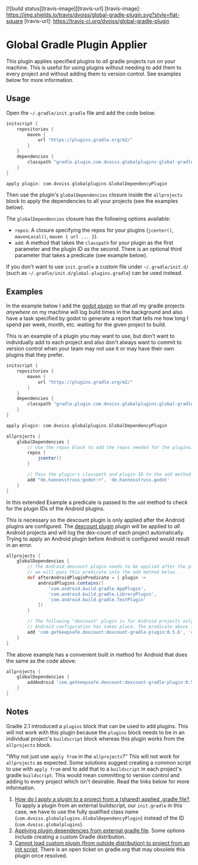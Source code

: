 [![build status][travis-image]][travis-url]
[travis-image]: https://img.shields.io/travis/dvoiss/global-gradle-plugin.svg?style=flat-square
[travis-url]: https://travis-ci.org/dvoiss/global-gradle-plugin

Global Gradle Plugin Applier
============================

This plugin applies specified plugins to *all* gradle projects run on your machine. This is useful for using plugins without needing to add them to every project and without adding them to version control. See examples below for more information.

Usage
-----

Open the `~/.gradle/init.gradle` file and add the code below.

```groovy
initscript {
    repositories {
        maven {
            url "https://plugins.gradle.org/m2/"
        }
    }
    dependencies {
        classpath "gradle.plugin.com.dvoiss.globalplugins:global-gradle-plugin:1.0"
    }
}

apply plugin: com.dvoiss.globalplugins.GlobalDependencyPlugin
```

Then use the plugin's `globalDependencies` closure inside the `allprojects` block to apply the dependencies to all your projects (see the examples below).

The `globalDependencies` closure has the following options available:

  * `repos`: A closure specifying the repos for your plugins (`jcenter()`, `mavenLocal()`, `maven { url ... }`).
  * `add`: A method that takes the `classpath` for your plugin as the first parameter and the plugin ID as the second. There is an optional third parameter that takes a predicate (see example below).

If you don't want to use `init.gradle` a custom file under `~/.gradle/init.d/` (such as `~/.gradle/init.d/global-plugins.gradle`) can be used instead.

Examples
--------

In the example below I add the [godot plugin](https://github.com/hannesstruss/godot) so that *all* my gradle projects *anywhere* on my machine will log build times in the background and also have a task specified by godot to generate a report that tells me how long I spend per week, month, etc. waiting for the given project to build.

This is an example of a plugin you may want to use, but don't want to individually add to each project and also don't always want to commit to version control when your team may not use it or may have their own plugins that they prefer.

```groovy
initscript {
    repositories {
        maven {
            url "https://plugins.gradle.org/m2/"
        }
    }
    dependencies {
        classpath "gradle.plugin.com.dvoiss.globalplugins:global-gradle-plugin:1.0"
    }
}

apply plugin: com.dvoiss.globalplugins.GlobalDependencyPlugin

allprojects {
    globalDependencies {
        // Use the repos block to add the repos needed for the plugins: jcenter, maven, mavenLocal, etc.
        repos {
            jcenter()
        }

        // Pass the plugin's classpath and plugin ID to the add method and it will now be used in every project.
        add "de.hannesstruss:godot:+", 'de.hannesstruss.godot'
    }
}
```

In this extended Example a predicate is passed to the `add` method to check for the plugin IDs of the Android plugins.

This is necessary so the dexcount plugin is only applied after the Android plugins are configured. The [dexcount plugin](https://github.com/KeepSafe/dexcount-gradle-plugin) plugin will be applied to *all* Android projects and will log the dex-count of each project automatically. Trying to apply an Android plugin before Android is configured would result in an error.

```groovy
allprojects {
    globalDependencies {
        // The Android dexcount plugin needs to be applied after the plugins with these IDs are configured, 
        // we will pass this predicate into the add method below.
        def afterAndroidPluginPredicate = { plugin -> 
            androidPlugins.contains([
                'com.android.build.gradle.AppPlugin',
                'com.android.build.gradle.LibraryPlugin',
                'com.android.build.gradle.TestPlugin'
            ])
        }

        // The following "dexcount" plugin is for Android projects only and so will need to be applied after 
        // Android configuration has taken place. The predicate above is passed as an optional third parameter here. 
        add 'com.getkeepsafe.dexcount:dexcount-gradle-plugin:0.5.6', 'com.getkeepsafe.dexcount', afterAndroidPluginPredicate
    }
}
```

The above example has a convenient built in method for Android that does the same as the code above:

```groovy
allprojects {
    globalDependencies {
        addAndroid 'com.getkeepsafe.dexcount:dexcount-gradle-plugin:0.5.6', 'com.getkeepsafe.dexcount'
    }
}
```

Notes
-----

Gradle 2.1 introduced a `plugins` block that can be used to add plugins. This will not work with this plugin because the `plugins` block needs to be in an individual project's `buildscript` block whereas this plugin works from the `allprojects` block. 

"Why not just use `apply from` in the `allprojects`?" This will not work for `allprojects` as expected. Some solutions suggest creating a common script to use with `apply from` and to add that to a `buildscript` in each project's gradle `buildscript`. This would mean committing to version control and adding to every project which isn't desirable. Read the links below for more information.

1. [How do I apply a plugin to a project from a (shared) applied .gradle file?](https://discuss.gradle.org/t/how-do-i-apply-a-plugin-to-a-project-from-a-shared-applied-gradle-file/7508). To apply a plugin from an external buildscript, our `init.gradle` in this case, we have to use the fully qualified class name (`com.dvoiss.globalplugins.GlobalDependencyPlugin`) instead of the ID (`com.dvoiss.globalplugins`).
2. [Applying plugin dependencies from external gradle file](https://discuss.gradle.org/t/applying-plugin-dependencies-from-external-gradle-file/4720). Some options include creating a custom Gradle distribution.
3. [Cannot load custom plugin (from outside distribution) to project from an init script](https://issues.gradle.org/browse/GRADLE-2407). There is an open ticket on gradle.org that may obsolete this plugin once resolved.